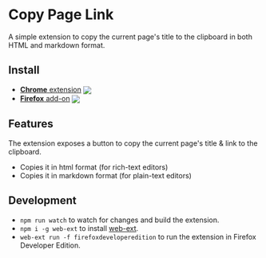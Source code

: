# Copy Page Link

A simple extension to copy the current page's title to the clipboard in both HTML and markdown format.

## Install

- [**Chrome** extension][link-cws] [<img valign="middle" src="https://img.shields.io/chrome-web-store/v/oidicklaiepbcchdfjmafnbnobdaikcp.svg?label=%20">][link-cws]
- [**Firefox** add-on][link-amo] [<img valign="middle" src="https://img.shields.io/amo/v/friendly-copy-page-link.svg?label=%20">][link-amo]

[link-cws]: https://chrome.google.com/webstore/detail/copy-page-link/oidicklaiepbcchdfjmafnbnobdaikcp
[link-amo]: https://addons.mozilla.org/en-US/firefox/addon/friendly-copy-page-link

## Features

The extension exposes a button to copy the current page's title & link to the clipboard.

- Copies it in html format (for rich-text editors)
- Copies it in markdown format (for plain-text editors)

## Development

- `npm run watch` to watch for changes and build the extension.
- `npm i -g web-ext` to install [web-ext](https://extensionworkshop.com/documentation/develop/getting-started-with-web-ext/).
- `web-ext run -f firefoxdeveloperedition` to run the extension in Firefox Developer Edition.
